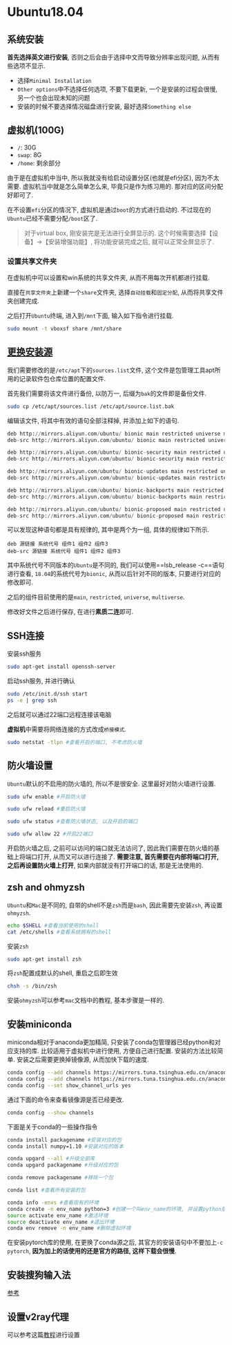 # Ubuntu18.04

## 系统安装

**首先选择英文进行安装**, 否则之后会由于选择中文而导致分辨率出现问题, 从而有些选项不显示.

- 选择`Minimal Installation`
- `Other options`中不选择任何选项, 不要下载更新, 一个是安装的过程会很慢, 另一个也会出现未知的问题
- 安装的时候不要选择情况磁盘进行安装, 最好选择`Something else`

## 虚拟机(100G)

- `/`: 30G
- `swap`: 8G
- `/home`: 剩余部分

由于是在虚拟机中当中, 所以我就没有给启动设置分区(也就是efi分区), 因为不太需要. 虚拟机当中就是怎么简单怎么来, 毕竟只是作为练习用的. 那对应的区间分配好即可了.

在不设置`efi`分区的情况下, 虚拟机是通过`boot`的方式进行启动的. 不过现在的`Ubuntu`已经不需要分配`/boot`区了.

> 对于virtual box, 刚安装完是无法进行全屏显示的. 这个时候需要选择【设备】->【安装增强功能】, 将功能安装完成之后, 就可以正常全屏显示了.

### 设置共享文件夹

在虚拟机中可以设置和win系统的共享文件夹, 从而不用每次开机都进行挂载.

直接在`共享文件夹`上新建一个`share`文件夹, 选择`自动挂载`和`固定分配`, 从而将共享文件夹创建完成.

之后打开`Ubuntu`终端, 进入到`/mnt`下面, 输入如下指令进行挂载.

```bash
sudo mount -t vboxsf share /mnt/share
```

## [更换安装源](https://blog.csdn.net/zhangjiahao14/article/details/80554616)

我们需要修改的是`/etc/apt`下的`sources.list`文件, 这个文件是包管理工具apt所用的记录软件包仓库位置的配置文件.

首先我们需要将该文件进行备份, 以防万一, 后缀为`bak`的文件即是备份文件.

```bash
sudo cp /etc/apt/sources.list /etc/apt/source.list.bak
```

编辑该文件, 将其中有效的语句全部注释掉, 并添加上如下的语句.

```python
deb http://mirrors.aliyun.com/ubuntu/ bionic main restricted universe multiverse
deb-src http://mirrors.aliyun.com/ubuntu/ bionic main restricted universe multiverse

deb http://mirrors.aliyun.com/ubuntu/ bionic-security main restricted universe multiverse
deb-src http://mirrors.aliyun.com/ubuntu/ bionic-security main restricted universe multiverse

deb http://mirrors.aliyun.com/ubuntu/ bionic-updates main restricted universe multiverse
deb-src http://mirrors.aliyun.com/ubuntu/ bionic-updates main restricted universe multiverse

deb http://mirrors.aliyun.com/ubuntu/ bionic-backports main restricted universe multiverse
deb-src http://mirrors.aliyun.com/ubuntu/ bionic-backports main restricted universe multiverse

deb http://mirrors.aliyun.com/ubuntu/ bionic-proposed main restricted universe multiverse
deb-src http://mirrors.aliyun.com/ubuntu/ bionic-proposed main restricted universe multiverse
```

可以发现这种语句都是具有规律的, 其中是两个为一组, 具体的规律如下所示.

```
deb 源链接 系统代号 组件1 组件2 组件3
deb-src 源链接 系统代号 组件1 组件2 组件3
```

其中系统代号不同版本的`Ubuntu`是不同的, 我们可以使用==lsb_release -c==语句进行查看, `18.04`的系统代号为`bionic`, 从而以后针对不同的版本, 只要进行对应的修改即可.

之后的组件目前使用的是`main`, `restricted`, `universe`, `multiverse`.

修改好文件之后进行保存, 在进行**素质二连**即可.

## SSH连接

安装ssh服务

```bash
sudo apt-get install openssh-server
```

启动ssh服务, 并进行确认

```bash
sudo /etc/init.d/ssh start
ps -e | grep ssh
```

之后就可以通过22端口远程连接该电脑

**虚拟机**中需要将网络连接的方式改成`桥接模式`.

```bash
sudo netstat -tlpn #查看开启的端口, 不考虑防火墙
```

## 防火墙设置

`Ubuntu`默认的不启用的防火墙的, 所以不是很安全. 这里最好对防火墙进行设置.

```bash
sudo ufw enable #开启防火墙

sudo ufw reload #重启防火墙

sudo ufw status #查看防火墙状态, 以及开启的端口

sudo ufw allow 22 #开启22端口
```

开启防火墙之后, 之前可以访问的端口就无法访问了, 因此我们需要在防火墙的基础上将端口打开, 从而又可以进行连接了. **需要注意, 首先需要在内部将端口打开, 之后再设置防火墙上打开**, 如果内部就没有打开端口的话, 那是无法使用的.

## zsh and ohmyzsh

`Ubuntu`和`Mac`是不同的, 自带的shell不是`zsh`而是`bash`, 因此需要先安装`zsh`, 再设置`ohmyzsh`.

```bash
echo $SHELL #查看当前使用的shell
cat /etc/shells #查看系统拥有的shell
```

安装`zsh`

```bash
sudo apt-get install zsh
```

将`zsh`配置成默认的shell, 重启之后即生效

```bash
chsh -s /bin/zsh
```

安装`ohmyzsh`可以参考`mac`文档中的教程, 基本步骤是一样的.

## 安装miniconda

miniconda相对于anaconda更加精简, 只安装了conda包管理器已经python和对应支持的库. 比较适用于虚拟机中进行使用, 方便自己进行配置. 安装的方法比较简单. 安装之后需要更换掉镜像源, 从而加快下载的速度.

```bash
conda config --add channels https://mirrors.tuna.tsinghua.edu.cn/anaconda/pkgs/free/
conda config --add channels https://mirrors.tuna.tsinghua.edu.cn/anaconda/pkgs/main/
conda config --set show_channel_urls yes
```

通过下面的命令来查看镜像源是否已经更改.

```bash
conda config --show channels
```

下面是关于conda的一些操作指令

```bash
conda install packagename #安装对应的包
conda install numpy=1.10 #安装对应的版本

conda upgard --all #升级全部库
conda upgard packagename #升级对应的包

conda remove packagename #移除一个包

conda list #查看所有安装的包

conda info -envs #查看现有的环境
conda create -n env_name python=3 #创建一个叫env_name的环境, 并设置python版本为3
source activate env_name #激活环境
source deactivate env_name #退出环境
conda env remove -n env_name #删除虚拟环境
```

在安装pytorch库的使用, 在更换了conda源之后, 其官方的安装语句中不要加上`-c pytorch`, **因为加上的话使用的还是官方的路径, 这样下载会很慢**.

## 安装搜狗输入法

[参考](https://www.cnblogs.com/tyty-Somnuspoppy/p/10007694.html)

## 设置v2ray代理

可以参考这篇[教程](https://www.jianshu.com/p/b122584f8941)进行设置